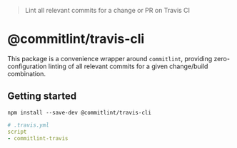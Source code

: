 > Lint all relevant commits for a change or PR on Travis CI

# @commitlint/travis-cli

This package is a convenience wrapper around `commitlint`,
providing zero-configuration linting of all relevant commits
for a given change/build combination.

## Getting started

```
npm install --save-dev @commitlint/travis-cli
```

```yml
# .travis.yml
script
- commitlint-travis
```
